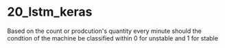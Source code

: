 # 20_lstm_keras

Based on the count or prodcution's quantity every minute should the condtion of the machine be classified within 0 for unstable and 1 for stable
